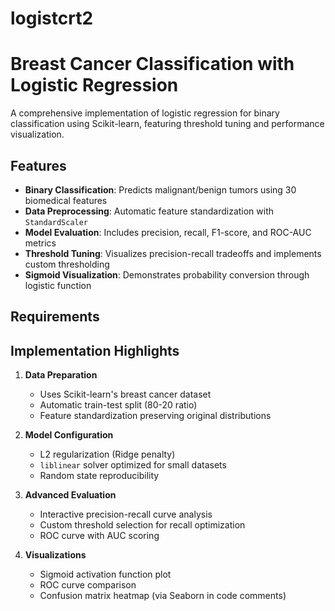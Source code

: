 # logistcrt2
# Breast Cancer Classification with Logistic Regression

A comprehensive implementation of logistic regression for binary classification using Scikit-learn, featuring threshold tuning and performance visualization.

## Features

- **Binary Classification**: Predicts malignant/benign tumors using 30 biomedical features
- **Data Preprocessing**: Automatic feature standardization with `StandardScaler`
- **Model Evaluation**: Includes precision, recall, F1-score, and ROC-AUC metrics
- **Threshold Tuning**: Visualizes precision-recall tradeoffs and implements custom thresholding
- **Sigmoid Visualization**: Demonstrates probability conversion through logistic function

## Requirements


## Implementation Highlights

1. **Data Preparation**
   - Uses Scikit-learn's breast cancer dataset
   - Automatic train-test split (80-20 ratio)
   - Feature standardization preserving original distributions

2. **Model Configuration**
   - L2 regularization (Ridge penalty)
   - `liblinear` solver optimized for small datasets
   - Random state reproducibility

3. **Advanced Evaluation**
   - Interactive precision-recall curve analysis
   - Custom threshold selection for recall optimization
   - ROC curve with AUC scoring

4. **Visualizations**
   - Sigmoid activation function plot
   - ROC curve comparison
   - Confusion matrix heatmap (via Seaborn in code comments)

